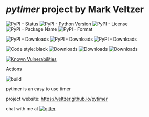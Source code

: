 
# *pytimer* project by Mark Veltzer

![PyPI - Status](https://img.shields.io/pypi/status/pytimer)
![PyPI - Python Version](https://img.shields.io/pypi/pyversions/pytimer)
![PyPI - License](https://img.shields.io/pypi/l/pytimer)
![PyPI - Package Name](https://img.shields.io/pypi/v/pytimer)
![PyPI - Format](https://img.shields.io/pypi/format/pytimer)

![PyPI - Downloads](https://img.shields.io/pypi/dd/pytimer)
![PyPI - Downloads](https://img.shields.io/pypi/dw/pytimer)
![PyPI - Downloads](https://img.shields.io/pypi/dm/pytimer)

![Code style: black](https://img.shields.io/badge/code%20style-black-000000.svg)
![Downloads](https://pepy.tech/badge/pytimer)
![Downloads](https://pepy.tech/badge/pytimer/month)
![Downloads](https://pepy.tech/badge/pytimer/week)

[![Known Vulnerabilities](https://snyk.io/test/github/veltzer/pytimer/badge.svg?targetFile=requirements.txt)](https://snyk.io/test/github/veltzer/pytimer?targetFile=requirements.txt)


Actions

![build](https://github.com/veltzer/pytimer/workflows/build/badge.svg)

pytimer is an easy to use timer

project website: <https://veltzer.github.io/pytimer>

chat with me at [![gitter](https://badges.gitter.im/Join%20Chat.svg)](https://gitter.im/veltzer/mark.veltzer)


